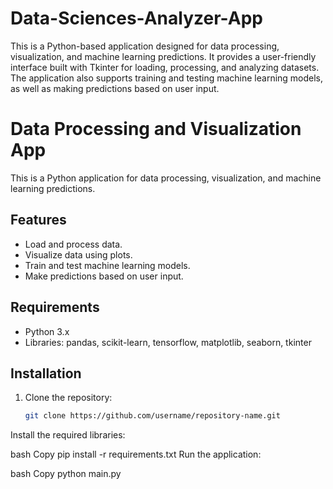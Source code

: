 # Data-Sciences-Analyzer-App
This is a Python-based application designed for data processing, visualization, and machine learning predictions. It provides a user-friendly interface built with Tkinter for loading, processing, and analyzing datasets. The application also supports training and testing machine learning models, as well as making predictions based on user input.
# Data Processing and Visualization App

This is a Python application for data processing, visualization, and machine learning predictions.

## Features
- Load and process data.
- Visualize data using plots.
- Train and test machine learning models.
- Make predictions based on user input.

## Requirements
- Python 3.x
- Libraries: pandas, scikit-learn, tensorflow, matplotlib, seaborn, tkinter

## Installation
1. Clone the repository:
   ```bash
   git clone https://github.com/username/repository-name.git
Install the required libraries:

bash
Copy
pip install -r requirements.txt
Run the application:

bash
Copy
python main.py

